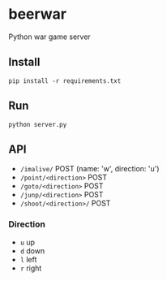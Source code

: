 # beerwar
Python war game server

## Install

    pip install -r requirements.txt


## Run

    python server.py


## API

- `/imalive/` POST (name: 'w', direction: 'u')
- `/point/<direction>` POST
- `/goto/<direction>` POST
- `/junp/<direction>` POST
- `/shoot/<direction>/` POST

### Direction

- `u` up
- `d` down
- `l` left
- `r` right
